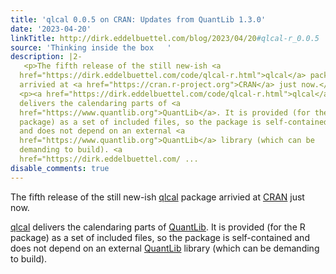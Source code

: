 ```yaml
---
title: 'qlcal 0.0.5 on CRAN: Updates from QuantLib 1.3.0'
date: '2023-04-20'
linkTitle: http://dirk.eddelbuettel.com/blog/2023/04/20#qlcal-r_0.0.5
source: 'Thinking inside the box   '
description: |2-
   <p>The fifth release of the still new-ish <a
  href="https://dirk.eddelbuettel.com/code/qlcal-r.html">qlcal</a> package
  arrivied at <a href="https://cran.r-project.org">CRAN</a> just now.</p>
  <p><a href="https://dirk.eddelbuettel.com/code/qlcal-r.html">qlcal</a>
  delivers the calendaring parts of <a
  href="https://www.quantlib.org">QuantLib</a>. It is provided (for the R
  package) as a set of included files, so the package is self-contained
  and does not depend on an external <a
  href="https://www.quantlib.org">QuantLib</a> library (which can be
  demanding to build). <a
  href="https://dirk.eddelbuettel.com/ ...
disable_comments: true
---
```

 <p>The fifth release of the still new-ish <a
href="https://dirk.eddelbuettel.com/code/qlcal-r.html">qlcal</a> package
arrivied at <a href="https://cran.r-project.org">CRAN</a> just now.</p>
<p><a href="https://dirk.eddelbuettel.com/code/qlcal-r.html">qlcal</a>
delivers the calendaring parts of <a
href="https://www.quantlib.org">QuantLib</a>. It is provided (for the R
package) as a set of included files, so the package is self-contained
and does not depend on an external <a
href="https://www.quantlib.org">QuantLib</a> library (which can be
demanding to build). <a
href="https://dirk.eddelbuettel.com/ ...